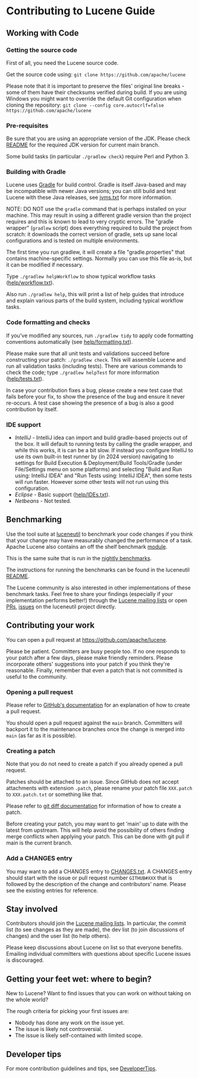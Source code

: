 <!--
    Licensed to the Apache Software Foundation (ASF) under one or more
    contributor license agreements.  See the NOTICE file distributed with
    this work for additional information regarding copyright ownership.
    The ASF licenses this file to You under the Apache License, Version 2.0
    the "License"); you may not use this file except in compliance with
    the License.  You may obtain a copy of the License at

        http://www.apache.org/licenses/LICENSE-2.0

    Unless required by applicable law or agreed to in writing, software
    distributed under the License is distributed on an "AS IS" BASIS,
    WITHOUT WARRANTIES OR CONDITIONS OF ANY KIND, either express or implied.
    See the License for the specific language governing permissions and
    limitations under the License.
-->

# Contributing to Lucene Guide

## Working with Code

### Getting the source code

First of all, you need the Lucene source code.

Get the source code using: `git clone https://github.com/apache/lucene`

Please note that it is important to preserve the files' original line breaks - some of them have their checksums verified during build.
If you are using Windows you might want to override the default Git configuration when cloning the repository:
`git clone --config core.autocrlf=false https://github.com/apache/lucene`

### Pre-requisites

Be sure that you are using an appropriate version of the JDK. Please check [README](./README.md) for the required JDK version for current main branch.

Some build tasks (in particular `./gradlew check`) require Perl and Python 3.

### Building with Gradle

Lucene uses [Gradle](https://gradle.org/) for build control. Gradle is itself Java-based and may be incompatible with newer Java versions; you can still build and test Lucene with these Java releases, see [jvms.txt](./help/jvms.txt) for more information.

NOTE: DO NOT use the `gradle` command that is perhaps installed on your machine. This may result in using a different gradle version than the project requires and this is known to lead to very cryptic errors. The "gradle wrapper" (`gradlew` script) does everything required to build the project from scratch: it downloads the correct version of gradle, sets up sane local configurations and is tested on multiple environments.

The first time you run gradlew, it will create a file "gradle.properties" that contains machine-specific settings. Normally you can use this file as-is, but it can be modified if necessary.

Type `./gradlew helpWorkflow` to show typical workflow tasks ([help/workflow.txt](./help/workflow.txt)).

Also run `./gradlew help`, this will print a list of help guides that introduce and explain
various parts of the build system, including typical workflow tasks.

### Code formatting and checks

If you've modified any sources, run `./gradlew tidy` to apply code formatting conventions automatically (see [help/formatting.txt](https://github.com/apache/lucene/blob/main/help/formatting.txt)).

Please make sure that all unit tests and validations succeed before constructing your patch: `./gradlew check`. This will assemble Lucene and run all validation tasks (including tests). There are various commands to check the code; type `./gradlew helpTest` for more information ([help/tests.txt](./help/tests.txt)).

In case your contribution fixes a bug, please create a new test case that fails before your fix, to show the presence of the bug and ensure it never re-occurs. A test case showing the presence of a bug is also a good contribution by itself.

### IDE support

- *IntelliJ* - IntelliJ idea can import and build gradle-based projects out of the box. It will default to running tests by calling the gradle wrapper, and while this works, it is can be a bit slow. If instead you configure IntelliJ to use its own built-in test runner by (in 2024 version) navigating to settings for Build Execution & Deployment/Build Tools/Gradle (under File/Settings menu on some platforms) and selecting "Build and Run using: IntelliJ IDEA" and "Run Tests using: IntelliJ IDEA", then some tests will run faster. However some other tests will not run using this configuration.
- *Eclipse*  - Basic support ([help/IDEs.txt](https://github.com/apache/lucene/blob/main/help/IDEs.txt#L7)).
- *Netbeans* - Not tested.

## Benchmarking

Use the tool suite at [luceneutil](https://github.com/mikemccand/luceneutil) to benchmark your code changes
if you think that your change may have measurably changed the performance of a task. Apache Lucene also contains an off the shelf benchmark [module](https://github.com/apache/lucene/tree/main/lucene/benchmark).

This is the same suite that is run in the [nightly benchmarks](https://benchmarks.mikemccandless.com/).

The instructions for running the benchmarks can be found in the luceneutil [README](https://github.com/mikemccand/luceneutil/blob/master/README.md).

The Lucene community is also interested in other implementations of these benchmark tasks.
Feel free to share your findings (especially if your implementation performs better!) through the [Lucene mailing lists](https://lucene.apache.org/core/discussion.html) or open [PRs](https://github.com/mikemccand/luceneutil/pulls), [issues](https://github.com/mikemccand/luceneutil/issues) on the luceneutil project directly.

## Contributing your work

You can open a pull request at https://github.com/apache/lucene.

Please be patient. Committers are busy people too. If no one responds to your patch after a few days, please make friendly reminders. Please incorporate others' suggestions into your patch if you think they're reasonable. Finally, remember that even a patch that is not committed is useful to the community.

### Opening a pull request

Please refer to [GitHub's documentation](https://docs.github.com/en/pull-requests/collaborating-with-pull-requests) for an explanation of how to create a pull request.

You should open a pull request against the `main` branch. Committers will backport it to the maintenance branches once the change is merged into `main` (as far as it is possible).

### Creating a patch

Note that you do not need to create a patch if you already opened a pull request.

Patches should be attached to an issue. Since GitHub does not accept attachments with extension `.patch`, please rename your patch file `XXX.patch` to `XXX.patch.txt` or something like that.

Please refer to [git diff documentation](https://git-scm.com/docs/git-diff) for information of how to create a patch.

Before creating your patch, you may want to get 'main' up to date with the latest from upstream. This will help avoid the possibility of others finding merge conflicts when applying your patch. This can be done with git pull if main is the current branch.

### Add a CHANGES entry

You may want to add a CHANGES entry to [CHANGES.txt](./lucene/CHANGES.txt). A CHANGES entry should start with the issue or pull request number `GITHUB#XXX` that is followed by the description of the change and contributors' name. Please see the existing entries for reference.

## Stay involved

Contributors should join the [Lucene mailing lists](https://lucene.apache.org/core/discussion.html). In particular, the commit list (to see changes as they are made), the dev list (to join discussions of changes) and the user list (to help others).

Please keep discussions about Lucene on list so that everyone benefits. Emailing individual committers with questions about specific Lucene issues is discouraged.

## Getting your feet wet: where to begin?

New to Lucene? Want to find issues that you can work on without taking on the whole world?

The rough criteria for picking your first issues are:

- Nobody has done any work on the issue yet.
- The issue is likely not controversial.
- The issue is likely self-contained with limited scope.

## Developer tips

For more contribution guidelines and tips, see [DeveloperTips](https://cwiki.apache.org/confluence/display/LUCENE/DeveloperTips).
